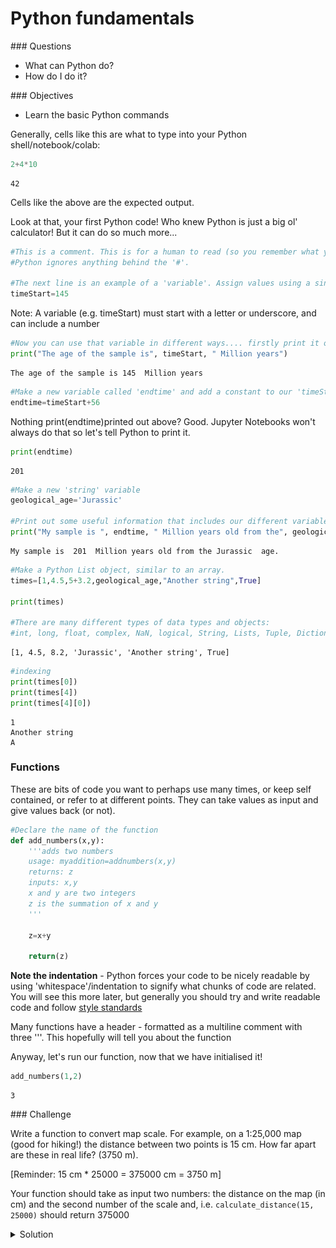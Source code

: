 # Python fundamentals

<div class="questions">  
### Questions

- What can Python do?
- How do I do it?
</div>

<div class="objectives">  
### Objectives

- Learn the basic Python commands

</div>


Generally, cells like this are what to type into your Python shell/notebook/colab:


```python
2+4*10
```




    42



Cells like the above are the expected output.

Look at that, your first Python code! Who knew Python is just a big ol' calculator! But it can do so much more...


```python
#This is a comment. This is for a human to read (so you remember what your code does!)
#Python ignores anything behind the '#'.

#The next line is an example of a 'variable'. Assign values using a single '=' sign.
timeStart=145
```

Note: A variable (e.g. timeStart) must start with a letter or underscore, and can include a number


```python
#Now you can use that variable in different ways.... firstly print it out to the screen
print("The age of the sample is", timeStart, " Million years")
```

    The age of the sample is 145  Million years



```python
#Make a new variable called 'endtime' and add a constant to our 'timeStart' variable
endtime=timeStart+56
```

Nothing print(endtime)printed out above? Good. Jupyter Notebooks won't always do that so let's tell Python to print it.


```python
print(endtime)
```

    201



```python
#Make a new 'string' variable
geological_age='Jurassic'

#Print out some useful information that includes our different variables
print("My sample is ", endtime, " Million years old from the", geological_age, " age.")
```

    My sample is  201  Million years old from the Jurassic  age.



```python
#Make a Python List object, similar to an array.
times=[1,4.5,5+3.2,geological_age,"Another string",True]

print(times)

#There are many different types of data types and objects: 
#int, long, float, complex, NaN, logical, String, Lists, Tuple, Dictionary, functions, classes, etc
```

    [1, 4.5, 8.2, 'Jurassic', 'Another string', True]



```python
#indexing
print(times[0])
print(times[4])
print(times[4][0])
```

    1
    Another string
    A


### Functions
These are bits of code you want to perhaps use many times, or keep self contained, or refer to at different points. They can take values as input and give values back (or not). 



```python
#Declare the name of the function
def add_numbers(x,y):
    '''adds two numbers
    usage: myaddition=addnumbers(x,y)
    returns: z
    inputs: x,y
    x and y are two integers
    z is the summation of x and y
    '''
    
    z=x+y
    
    return(z)
```

**Note the indentation** - Python forces your code to be nicely readable by using 'whitespace'/indentation to signify what chunks of code are related. You will see this more later, but generally you should try and write readable code and follow [style standards](https://www.python.org/dev/peps/pep-0008/)
    
Many functions have a header - formatted as a multiline comment with three '''. This hopefully will tell you about the function

Anyway, let's run our function, now that we have initialised it!


```python
add_numbers(1,2)
```




    3



<div class="challenge">
### Challenge 

Write a function to convert map scale. For example, on a 1:25,000 map (good for hiking!) the distance between two points is 15 cm. How far apart are these in real life? (3750 m).

[Reminder: 15 cm * 25000 = 375000 cm = 3750 m]

Your function should take as input two numbers:  the distance on the map (in cm) and the second number of the scale and, i.e. `calculate_distance(15, 25000)` should return 375000

<details>
<summary>Solution</summary>




```python
#Declare the name of the function
def calculate_distance(distance_cm,scale):
    '''calculates distance based on map and scale
    returns: z
    inputs: distance_cm,scale
    distance_cm and scale are two integers
    returns the product of distance_cm and scale
    '''  
    
    return(distance_cm * scale)
```

### Loops, operators, conditions
Python is great for doing something a million times. It can be useful if you have many samples/data points and you want to operate or manipulate those points.



```python
#Loop through our list 'times' that we defined above
for mything in times:
    print(mything)
```

    1
    4.5
    8.2
    Jurassic
    Another string
    True


Sometimes you need to loop through a list, but simultaneously keep track of which index you're up to.



```python
for myindex, mything in enumerate(times):
    print("index:",myindex," The thing in my 'times' list:",mything)
```

    index: 0  The thing in my 'times' list: 1
    index: 1  The thing in my 'times' list: 4.5
    index: 2  The thing in my 'times' list: 8.2
    index: 3  The thing in my 'times' list: Jurassic
    index: 4  The thing in my 'times' list: Another string
    index: 5  The thing in my 'times' list: True


You don't always need a pre-defined list



```python
age=140
# What is the value of "timeStart" ?
# age < timeStart is a "logical" data-type. It's either True or False
while age < timeStart:
    print("time:", timeStart, " age:", age, " difference:",timeStart-age)
    #Increment the age variable
    age=age+1
```

    time: 145  age: 140  difference: 5
    time: 145  age: 141  difference: 4
    time: 145  age: 142  difference: 3
    time: 145  age: 143  difference: 2
    time: 145  age: 144  difference: 1


### Control statements

Control statements include the functions `if`, `for`, `while`, `try`.



```python
#Control statements: if, for, while, try, 
if timeStart < 200:
    print(timeStart)
```

    145



```python
if timeStart <= 200:
    print(geological_age)
elif timeStart > 200:
    print("Triassic age")
else:
    pass #This option is not necessarily needed, but can be useful in some scenarios
```

    Jurassic



```python
#Another function
def timescale(t):
    print(t)
    if (t <= 4500) & (t > 2500):
        return("Archean")

    elif (t <=2500) & (t > 541):
        return("Proterozoic")

    elif (t <= 541) & (t > 252):
        return("Palaeozoic")

    elif (t <=252) & (t > 65):
        return("Palaeozoic")

    elif (t <=65) & (t >= 0):
        return("Cenozoic")

    else:
        print ("Expect number between 0 and 4500, got:",t)
        return(float('nan'))
    
timescale(1)
```

    1





    'Cenozoic'



That is the basics. Now we are going to load in some data and manipulate it.

# Dealing with data


```python
#First we have to load some modules to do the work for us.
#Modules are packages people have written so we do not have to re-invent everything!

#The first is NUMerical PYthon. A very popular matrix, math, array and data manipulation library.
import numpy

#This is a library for making figures (originally based off Matlab plotting routines)
#We use the alias 'plt' because we don't want to type out the whole name every time we reference it!
import matplotlib.pyplot as plt 
```


```python
#Set the variable name for the file we are loading in. 
#It is in the 'data' directory, and the file is called EarthChemCU.txt. 
#We are currently working in /examples.
filename = '../data/EarthChemCU.txt'

#Now read in the data
# loadtxt() is a function that we can now use because we loaded the library called numpy
chemdata=numpy.loadtxt(filename, delimiter=',')
#chemdata <- the name of a variable we are making that will hold the table of data
#filename <- this is the name of the variable we declared above
#delimiter <- this is a csv file
```

### Want more details about a command/function we use?


```python
#Try this help command
help(numpy.loadtxt)
```

    Help on function loadtxt in module numpy:
    
    loadtxt(fname, dtype=<class 'float'>, comments='#', delimiter=None, converters=None, skiprows=0, usecols=None, unpack=False, ndmin=0, encoding='bytes', max_rows=None)
        Load data from a text file.
        
        Each row in the text file must have the same number of values.
        
        Parameters
        ----------
        fname : file, str, or pathlib.Path
            File, filename, or generator to read.  If the filename extension is
            ``.gz`` or ``.bz2``, the file is first decompressed. Note that
            generators should return byte strings.
        dtype : data-type, optional
            Data-type of the resulting array; default: float.  If this is a
            structured data-type, the resulting array will be 1-dimensional, and
            each row will be interpreted as an element of the array.  In this
            case, the number of columns used must match the number of fields in
            the data-type.
        comments : str or sequence of str, optional
            The characters or list of characters used to indicate the start of a
            comment. None implies no comments. For backwards compatibility, byte
            strings will be decoded as 'latin1'. The default is '#'.
        delimiter : str, optional
            The string used to separate values. For backwards compatibility, byte
            strings will be decoded as 'latin1'. The default is whitespace.
        converters : dict, optional
            A dictionary mapping column number to a function that will parse the
            column string into the desired value.  E.g., if column 0 is a date
            string: ``converters = {0: datestr2num}``.  Converters can also be
            used to provide a default value for missing data (but see also
            `genfromtxt`): ``converters = {3: lambda s: float(s.strip() or 0)}``.
            Default: None.
        skiprows : int, optional
            Skip the first `skiprows` lines, including comments; default: 0.
        usecols : int or sequence, optional
            Which columns to read, with 0 being the first. For example,
            ``usecols = (1,4,5)`` will extract the 2nd, 5th and 6th columns.
            The default, None, results in all columns being read.
        
            .. versionchanged:: 1.11.0
                When a single column has to be read it is possible to use
                an integer instead of a tuple. E.g ``usecols = 3`` reads the
                fourth column the same way as ``usecols = (3,)`` would.
        unpack : bool, optional
            If True, the returned array is transposed, so that arguments may be
            unpacked using ``x, y, z = loadtxt(...)``.  When used with a structured
            data-type, arrays are returned for each field.  Default is False.
        ndmin : int, optional
            The returned array will have at least `ndmin` dimensions.
            Otherwise mono-dimensional axes will be squeezed.
            Legal values: 0 (default), 1 or 2.
        
            .. versionadded:: 1.6.0
        encoding : str, optional
            Encoding used to decode the inputfile. Does not apply to input streams.
            The special value 'bytes' enables backward compatibility workarounds
            that ensures you receive byte arrays as results if possible and passes
            'latin1' encoded strings to converters. Override this value to receive
            unicode arrays and pass strings as input to converters.  If set to None
            the system default is used. The default value is 'bytes'.
        
            .. versionadded:: 1.14.0
        max_rows : int, optional
            Read `max_rows` lines of content after `skiprows` lines. The default
            is to read all the lines.
        
            .. versionadded:: 1.16.0
        
        Returns
        -------
        out : ndarray
            Data read from the text file.
        
        See Also
        --------
        load, fromstring, fromregex
        genfromtxt : Load data with missing values handled as specified.
        scipy.io.loadmat : reads MATLAB data files
        
        Notes
        -----
        This function aims to be a fast reader for simply formatted files.  The
        `genfromtxt` function provides more sophisticated handling of, e.g.,
        lines with missing values.
        
        .. versionadded:: 1.10.0
        
        The strings produced by the Python float.hex method can be used as
        input for floats.
        
        Examples
        --------
        >>> from io import StringIO   # StringIO behaves like a file object
        >>> c = StringIO("0 1\n2 3")
        >>> np.loadtxt(c)
        array([[0., 1.],
               [2., 3.]])
        
        >>> d = StringIO("M 21 72\nF 35 58")
        >>> np.loadtxt(d, dtype={'names': ('gender', 'age', 'weight'),
        ...                      'formats': ('S1', 'i4', 'f4')})
        array([(b'M', 21, 72.), (b'F', 35, 58.)],
              dtype=[('gender', 'S1'), ('age', '<i4'), ('weight', '<f4')])
        
        >>> c = StringIO("1,0,2\n3,0,4")
        >>> x, y = np.loadtxt(c, delimiter=',', usecols=(0, 2), unpack=True)
        >>> x
        array([1., 3.])
        >>> y
        array([2., 4.])
        
        This example shows how `converters` can be used to convert a field
        with a trailing minus sign into a negative number.
        
        >>> s = StringIO('10.01 31.25-\n19.22 64.31\n17.57- 63.94')
        >>> def conv(fld):
        ...     return -float(fld[:-1]) if fld.endswith(b'-') else float(fld)
        ...
        >>> np.loadtxt(s, converters={0: conv, 1: conv})
        array([[ 10.01, -31.25],
               [ 19.22,  64.31],
               [-17.57,  63.94]])
    


Or really, [search](http://letmegooglethat.com/?q=numpy+loadtxt) the function! Online documentation and discussion boards are filled with great content.

### Exploring your data

It is often a good idea to look at the data to have some idea of what you are working with



```python
#What does the data look like. Print it out
print(chemdata)
```

    [[ 3.92583e+01 -1.14992e+02  1.11000e+02  1.96000e+04]
     [ 3.92583e+01 -1.14992e+02  1.11000e+02  1.57000e+04]
     [ 4.12060e+01 -1.17272e+02  1.05000e+02  3.00000e+00]
     ...
     [ 2.00530e+01  1.17419e+02  0.00000e+00  3.00000e+01]
     [ 2.00530e+01  1.17419e+02  0.00000e+00  3.30000e+01]
     [ 2.00530e+01  1.17419e+02  0.00000e+00  3.50000e+01]]


This data is in the style: **Latitude (degrees), Longitude (degrees -180:180), Age (Ma), Copper abundance (ppm)**



```python
#Print the dimensions of the data
print(chemdata.shape)
```

    (207431, 4)


207431 rows! 

### Accessing data from an array
chemdata is a table of data: an array with two dimensions. So to access/look at/change parts of it, we need to specify both row and column



```python
#Print the number in the first row and third column 
#(note indexing is different in "numpy arrays" compared "python lists". 
#IMPORTANT: Python counts from 0
print(chemdata[0,2])
```

    111.0



```python
#Print the first row
print(chemdata[0,:])
```

    [   39.2583  -114.992    111.     19600.    ]



```python
#Print the third column
print(chemdata[:,2])
```

    [111. 111. 105. ...   0.   0.   0.]



```python
#Print the first two columns for row id 2, 5 and 6. 
print(chemdata[[2,5,6],0:2])
```

    [[  41.206 -117.272]
     [  41.186 -117.417]
     [  41.177 -117.485]]


<div class="challenge">

### Challenge

Print the second and third columns for row 20-30. 

<details>
<summary>Solution</summary>
```python
#The indexing counts from [start:end]
#where "start" is included and "end" is excluded!
#Assuming we want row 30, then you need to
#include index 29 (i.e. set the end index to 30!)
#Same with columns, we want column 2 (index 1) and
#column 3 (index 2) so make our slice 1:3

print(chemdata[19:30,1:3])
```

</details>
</div>

### Plotting data
Now to make our first plot!


```python
#Plot the lats and lons, i.e. the first column vs the second column
plt.plot(chemdata[:,1],chemdata[:,0],'k.')
plt.title('Copper Deposit Data')
plt.ylabel('Latitude')
plt.xlabel('Longitude')
plt.show()
```


    
![png](01a-fundamentals_files/01a-fundamentals_44_0.png)
    


This does not look right... It is a messy dataset! This is not uncommon. 
Maybe the Lats/Lons are stored as Norhtings/Eastings for some samples?
Maybe they are missing a decimal place?

Anyway, Python is a great tool to clean things up! Let's investigate further.



```python
#Plot the Latitudes
plt.plot(chemdata[:,0])
plt.ylabel('Latitude')
plt.xlabel('Number')
plt.show()

#Plot the Longitudes
plt.plot(chemdata[:,1],'r')
plt.ylabel('Longitude')
plt.xlabel('Number')
plt.show()
```


    
![png](01a-fundamentals_files/01a-fundamentals_46_0.png)
    



    
![png](01a-fundamentals_files/01a-fundamentals_46_1.png)
    


This kind of casual data interrogation is a really handy way to exploring your data.
There are definitely some outliers with latitudes and longitudes. There are quite a few ways clean the data, but let's simply restrict our data range to -180:180 and -90:90.


```python
#Clean up the data, remove anything outside lat lon extent

#Find all the "chemdata" column 1 (i.e. longitude) data points that are greater than -180, save it in a new variable
where_longitude_above_min = chemdata[:,1]>-180
cudata=chemdata[where_longitude_above_min]

#Repeat for less than 180
where_longitude_below_max = cudata[:,1]<180
cudata2=cudata[where_longitude_below_max]
```



We can make that a little clearer now for the latitude values to see what is actually going on, by stepping through each part of the variable assignment...


```python
goodlat=cudata2[:,0]<90
print(goodlat)
```

    [ True  True  True ...  True  True  True]



```python
goodlat.shape
```




    (207422,)




```python
cudata2
```




    array([[ 3.92583e+01, -1.14992e+02,  1.11000e+02,  1.96000e+04],
           [ 3.92583e+01, -1.14992e+02,  1.11000e+02,  1.57000e+04],
           [ 4.12060e+01, -1.17272e+02,  1.05000e+02,  3.00000e+00],
           ...,
           [ 2.00530e+01,  1.17419e+02,  0.00000e+00,  3.00000e+01],
           [ 2.00530e+01,  1.17419e+02,  0.00000e+00,  3.30000e+01],
           [ 2.00530e+01,  1.17419e+02,  0.00000e+00,  3.50000e+01]])




```python
#Repeat for latitudes less than 90
cudata3=cudata2[cudata2[:,0]<90]
#Repeat for greater than -90
cudata4=cudata3[cudata3[:,0]>-90]

print("We have removed", chemdata.shape[0]-cudata4.shape[0], "samples")
```

    We have removed 47 samples



```python
plt.plot(cudata4[:,1],cudata4[:,0],'k.')
plt.title('Copper Deposits from EarthChem.org')
plt.ylabel('Latitude')
plt.xlabel('Longitude')
plt.show()
```


    
![png](01a-fundamentals_files/01a-fundamentals_54_0.png)
    


Now make a more informative plot:



```python
#Set reasonable variable names
lats=cudata4[:,0]
longs=cudata4[:,1]
age=cudata4[:,3]
copper=cudata4[:,2]

#lats_rich=lats[copper>2]

fig = plt.figure(figsize=(6,4),dpi=150)

#Restrict the colour range between 0 and 1000
plt.scatter(longs,lats,s=age/1000,c=copper,vmin=0, vmax=1000,cmap=plt.cm.copper)
plt.title('Copper Deposits from EarthChem.org')
plt.ylabel('Latitude')
plt.xlabel('Longitude')
plt.show()
```


    
![png](01a-fundamentals_files/01a-fundamentals_56_0.png)
    



```python
#You could come up with a more intelligent way to reject your outliers, e.g.
import numpy as np
def reject_outliers(data):
    m = 2
    u = np.mean(data)
    print("mean is:", u)
    s = np.std(data)
    print("std is:", s)
    filtered = [e for e in data if (u - 2 * s < e < u + 2 * s)]
    print("removed:",np.shape(data)[0] - np.shape(filtered)[0])
    return(filtered)

filtered_age=reject_outliers(copper)

```

    mean is: 557.0799352891255
    std is: 961.7746954437551
    removed: 20407


Just plotting the Cu content implies that better filtering could be applied (a homework exercise perhaps). Remember this is a pretty messy dataset, some Cu is reported as ppm, ppb, or %! 


```python
plt.plot(copper[copper>1],'k.')
plt.show()
```


    
![png](01a-fundamentals_files/01a-fundamentals_59_0.png)
    


### Let's make an even nicer map


```python
#Import another module called Cartopy - great for plotting things on globes
import cartopy.crs as ccrs

#Make new variables from our array (so it is easier to see what we are doing)
lats=cudata4[:,0]
longs=cudata4[:,1]
age=cudata4[:,3]

#######
## Make the figure
#######

#Create a figure object
fig = plt.figure(figsize=(12,8),dpi=150)

#Make a map projection to plot on.
ax = plt.axes(projection=ccrs.Robinson())

#Add some Earth-specific details (from the cartopy package)
ax.set_global()
ax.coastlines('50m', linewidth=0.8)
ax.stock_img()
ax.gridlines()

#Make a scatter plot of the data coloured by age. 
#Restrict the colour range between 0 and 100
#And also set the scatter plot as a variable 'mapscat' so we can reference it later
mapscat=ax.scatter(longs,lats,marker=".",s=0.5,c=age,vmin=0,vmax=100,transform=ccrs.PlateCarree(),zorder=4,cmap=plt.cm.hsv)

#Make a Colorbar
cbar=plt.colorbar(mapscat, ax=ax, orientation="horizontal", pad=0.05, fraction=0.15, shrink=0.5,extend='max')
cbar.set_label('Age (Ma)')

# Add a map title, and tell the figure to appear on screen
plt.title('Age of Copper Deposits in the EarthChem.org database')
plt.show()
```


    
![png](01a-fundamentals_files/01a-fundamentals_61_0.png)
    


You can explore the different color maps at [https://matplotlib.org/3.1.0/tutorials/colors/colormaps.html](https://matplotlib.org/3.1.0/tutorials/colors/colormaps.html).




<div class="challenge">

### Challenge

- Pick a new element from the EarthChem data and make a similar map. 
- [Here is a link](https://www.dropbox.com/sh/b1tkoi6k1xmmcka/AADmxEMNwTbv1DZHifMOWzzPa?dl=0) to download the data for indiviual elements
- Create a new notebook and display the diagnostic steps leading up to your final map.

<details>
<summary>Solution</summary>

    
```python
#We only need numpy and plotting libraries
import numpy
import matplotlib.pyplot as plt 
import cartopy.crs as ccrs

#Set the correct filename/filepath to where you have downloaded the data
filename = '../data/EarthChemAG.txt'

#Add the "skiprows" flag, because this data has a header row
chemdata=numpy.loadtxt(filename, delimiter=',',skiprows=1)
    
#Set some variable names
lats=chemdata[:,0]
longs=chemdata[:,1]
age=chemdata[:,3]
silver=chemdata[:,2]
    
#Do a quick plot
plt.plot(longs,lats,'b.')

#This set actually looks fine, no filtering necessary!
#Just make the final plot again, with a new color bar
plt.scatter(longs,lats,s=age/10,c=silver,vmin=0, vmax=1000,cmap=plt.cm.twilight)
plt.title('Silver Deposits from EarthChem.org')
plt.ylabel('Latitude')
plt.xlabel('Longitude')
plt.show()
```
    
</details>
</div>

<div class="keypoints">  
### Key points

- You can store things in python in variables
- Lists can be used to store objects of different types
- Loops with for can be used to iterate over each object in a list
- Functions are used to write (and debug) repetitive code once
- Indexing

</div>



```python

```
